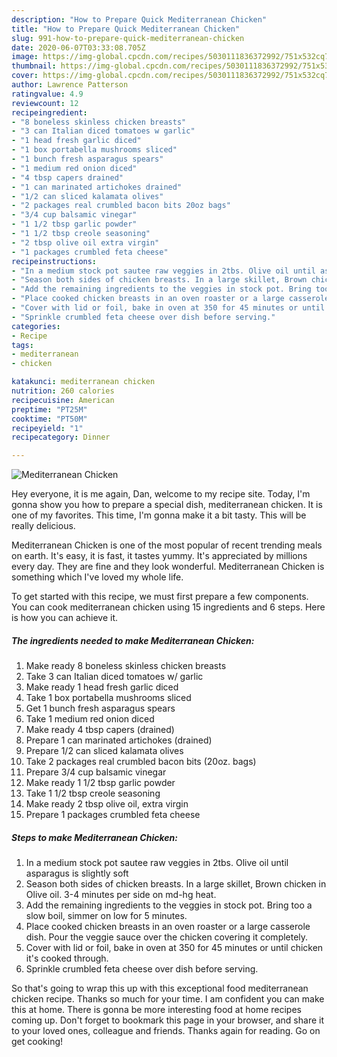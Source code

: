 ```yaml
---
description: "How to Prepare Quick Mediterranean Chicken"
title: "How to Prepare Quick Mediterranean Chicken"
slug: 991-how-to-prepare-quick-mediterranean-chicken
date: 2020-06-07T03:33:08.705Z
image: https://img-global.cpcdn.com/recipes/5030111836372992/751x532cq70/mediterranean-chicken-recipe-main-photo.jpg
thumbnail: https://img-global.cpcdn.com/recipes/5030111836372992/751x532cq70/mediterranean-chicken-recipe-main-photo.jpg
cover: https://img-global.cpcdn.com/recipes/5030111836372992/751x532cq70/mediterranean-chicken-recipe-main-photo.jpg
author: Lawrence Patterson
ratingvalue: 4.9
reviewcount: 12
recipeingredient:
- "8 boneless skinless chicken breasts"
- "3 can Italian diced tomatoes w garlic"
- "1 head fresh garlic diced"
- "1 box portabella mushrooms sliced"
- "1 bunch fresh asparagus spears"
- "1 medium red onion diced"
- "4 tbsp capers drained"
- "1 can marinated artichokes drained"
- "1/2 can sliced kalamata olives"
- "2 packages real crumbled bacon bits 20oz bags"
- "3/4 cup balsamic vinegar"
- "1 1/2 tbsp garlic powder"
- "1 1/2 tbsp creole seasoning"
- "2 tbsp olive oil extra virgin"
- "1 packages crumbled feta cheese"
recipeinstructions:
- "In a medium stock pot sautee raw veggies in 2tbs. Olive oil until asparagus is slightly soft"
- "Season both sides of chicken breasts. In a large skillet, Brown chicken in Olive oil. 3-4 minutes per side on md-hg heat."
- "Add the remaining ingredients to the veggies in stock pot. Bring too a slow boil, simmer on low for 5 minutes."
- "Place cooked chicken breasts in an oven roaster or a large casserole dish. Pour the veggie sauce over the chicken covering it completely."
- "Cover with lid or foil, bake in oven at 350 for 45 minutes or until chicken it&#39;s cooked through."
- "Sprinkle crumbled feta cheese over dish before serving."
categories:
- Recipe
tags:
- mediterranean
- chicken

katakunci: mediterranean chicken 
nutrition: 260 calories
recipecuisine: American
preptime: "PT25M"
cooktime: "PT50M"
recipeyield: "1"
recipecategory: Dinner

---
```



![Mediterranean Chicken](https://img-global.cpcdn.com/recipes/5030111836372992/751x532cq70/mediterranean-chicken-recipe-main-photo.jpg)

Hey everyone, it is me again, Dan, welcome to my recipe site. Today, I'm gonna show you how to prepare a special dish, mediterranean chicken. It is one of my favorites. This time, I'm gonna make it a bit tasty. This will be really delicious.



Mediterranean Chicken is one of the most popular of recent trending meals on earth. It's easy, it is fast, it tastes yummy. It's appreciated by millions every day. They are fine and they look wonderful. Mediterranean Chicken is something which I've loved my whole life.


To get started with this recipe, we must first prepare a few components. You can cook mediterranean chicken using 15 ingredients and 6 steps. Here is how you can achieve it.

<!--inarticleads1-->

##### The ingredients needed to make Mediterranean Chicken:

1. Make ready 8 boneless skinless chicken breasts
1. Take 3 can Italian diced tomatoes w/ garlic
1. Make ready 1 head fresh garlic diced
1. Take 1 box portabella mushrooms sliced
1. Get 1 bunch fresh asparagus spears
1. Take 1 medium red onion diced
1. Make ready 4 tbsp capers (drained)
1. Prepare 1 can marinated artichokes (drained)
1. Prepare 1/2 can sliced kalamata olives
1. Take 2 packages real crumbled bacon bits (20oz. bags)
1. Prepare 3/4 cup balsamic vinegar
1. Make ready 1 1/2 tbsp garlic powder
1. Take 1 1/2 tbsp creole seasoning
1. Make ready 2 tbsp olive oil, extra virgin
1. Prepare 1 packages crumbled feta cheese




<!--inarticleads2-->

##### Steps to make Mediterranean Chicken:

1. In a medium stock pot sautee raw veggies in 2tbs. Olive oil until asparagus is slightly soft
1. Season both sides of chicken breasts. In a large skillet, Brown chicken in Olive oil. 3-4 minutes per side on md-hg heat.
1. Add the remaining ingredients to the veggies in stock pot. Bring too a slow boil, simmer on low for 5 minutes.
1. Place cooked chicken breasts in an oven roaster or a large casserole dish. Pour the veggie sauce over the chicken covering it completely.
1. Cover with lid or foil, bake in oven at 350 for 45 minutes or until chicken it&#39;s cooked through.
1. Sprinkle crumbled feta cheese over dish before serving.




So that's going to wrap this up with this exceptional food mediterranean chicken recipe. Thanks so much for your time. I am confident you can make this at home. There is gonna be more interesting food at home recipes coming up. Don't forget to bookmark this page in your browser, and share it to your loved ones, colleague and friends. Thanks again for reading. Go on get cooking!
